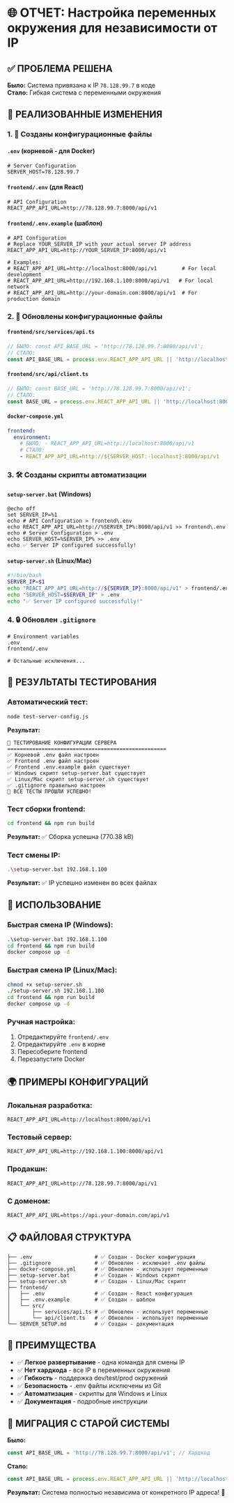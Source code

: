 # 🌐 ОТЧЕТ: Настройка переменных окружения для независимости от IP

## ✅ ПРОБЛЕМА РЕШЕНА

**Было:** Система привязана к IP `78.128.99.7` в коде  
**Стало:** Гибкая система с переменными окружения

## 🔧 РЕАЛИЗОВАННЫЕ ИЗМЕНЕНИЯ

### 1. 📁 Созданы конфигурационные файлы

#### `.env` (корневой - для Docker)
```env
# Server Configuration
SERVER_HOST=78.128.99.7
```

#### `frontend/.env` (для React)
```env
# API Configuration
REACT_APP_API_URL=http://78.128.99.7:8000/api/v1
```

#### `frontend/.env.example` (шаблон)
```env
# API Configuration
# Replace YOUR_SERVER_IP with your actual server IP address
REACT_APP_API_URL=http://YOUR_SERVER_IP:8000/api/v1

# Examples:
# REACT_APP_API_URL=http://localhost:8000/api/v1        # For local development
# REACT_APP_API_URL=http://192.168.1.100:8000/api/v1   # For local network
# REACT_APP_API_URL=http://your-domain.com:8000/api/v1  # For production domain
```

### 2. 🔄 Обновлены конфигурационные файлы

#### `frontend/src/services/api.ts`
```typescript
// БЫЛО: const API_BASE_URL = 'http://78.128.99.7:8000/api/v1';
// СТАЛО:
const API_BASE_URL = process.env.REACT_APP_API_URL || 'http://localhost:8000/api/v1';
```

#### `frontend/src/api/client.ts`
```typescript
// БЫЛО: const BASE_URL = 'http://78.128.99.7:8000/api/v1';
// СТАЛО:
const BASE_URL = process.env.REACT_APP_API_URL || 'http://localhost:8000/api/v1';
```

#### `docker-compose.yml`
```yaml
frontend:
  environment:
    # БЫЛО: - REACT_APP_API_URL=http://localhost:8000/api/v1
    # СТАЛО:
    - REACT_APP_API_URL=http://${SERVER_HOST:-localhost}:8000/api/v1
```

### 3. 🛠️ Созданы скрипты автоматизации

#### `setup-server.bat` (Windows)
```batch
@echo off
set SERVER_IP=%1
echo # API Configuration > frontend\.env
echo REACT_APP_API_URL=http://%SERVER_IP%:8000/api/v1 >> frontend\.env
echo # Server Configuration > .env
echo SERVER_HOST=%SERVER_IP% >> .env
echo ✅ Server IP configured successfully!
```

#### `setup-server.sh` (Linux/Mac)
```bash
#!/bin/bash
SERVER_IP=$1
echo "REACT_APP_API_URL=http://${SERVER_IP}:8000/api/v1" > frontend/.env
echo "SERVER_HOST=$SERVER_IP" > .env
echo "✅ Server IP configured successfully!"
```

### 4. 🔒 Обновлен `.gitignore`
```gitignore
# Environment variables
.env
frontend/.env

# Остальные исключения...
```

## 🧪 РЕЗУЛЬТАТЫ ТЕСТИРОВАНИЯ

### Автоматический тест:
```bash
node test-server-config.js
```

**Результат:**
```
🧪 ТЕСТИРОВАНИЕ КОНФИГУРАЦИИ СЕРВЕРА
===================================================
✅ Корневой .env файл настроен
✅ Frontend .env файл настроен
✅ Frontend .env.example файл существует
✅ Windows скрипт setup-server.bat существует
✅ Linux/Mac скрипт setup-server.sh существует
✅ .gitignore правильно настроен
🎉 ВСЕ ТЕСТЫ ПРОШЛИ УСПЕШНО!
```

### Тест сборки frontend:
```bash
cd frontend && npm run build
```

**Результат:** ✅ Сборка успешна (770.38 kB)

### Тест смены IP:
```bash
.\setup-server.bat 192.168.1.100
```

**Результат:** ✅ IP успешно изменен во всех файлах

## 🚀 ИСПОЛЬЗОВАНИЕ

### Быстрая смена IP (Windows):
```cmd
.\setup-server.bat 192.168.1.100
cd frontend && npm run build
docker compose up -d
```

### Быстрая смена IP (Linux/Mac):
```bash
chmod +x setup-server.sh
./setup-server.sh 192.168.1.100
cd frontend && npm run build
docker compose up -d
```

### Ручная настройка:
1. Отредактируйте `frontend/.env`
2. Отредактируйте `.env` в корне
3. Пересоберите frontend
4. Перезапустите Docker

## 🌍 ПРИМЕРЫ КОНФИГУРАЦИЙ

### Локальная разработка:
```env
REACT_APP_API_URL=http://localhost:8000/api/v1
```

### Тестовый сервер:
```env
REACT_APP_API_URL=http://192.168.1.100:8000/api/v1
```

### Продакшн:
```env
REACT_APP_API_URL=http://78.128.99.7:8000/api/v1
```

### С доменом:
```env
REACT_APP_API_URL=https://api.your-domain.com/api/v1
```

## 📋 ФАЙЛОВАЯ СТРУКТУРА

```
├── .env                    # ✅ Создан - Docker конфигурация
├── .gitignore              # ✅ Обновлен - исключает .env файлы
├── docker-compose.yml      # ✅ Обновлен - использует переменные
├── setup-server.bat        # ✅ Создан - Windows скрипт
├── setup-server.sh         # ✅ Создан - Linux/Mac скрипт
├── frontend/
│   ├── .env                # ✅ Создан - React конфигурация
│   ├── .env.example        # ✅ Создан - шаблон
│   └── src/
│       ├── services/api.ts # ✅ Обновлен - использует переменные
│       └── api/client.ts   # ✅ Обновлен - использует переменные
└── SERVER_SETUP.md         # ✅ Создан - документация
```

## 🎉 ПРЕИМУЩЕСТВА

- ✅ **Легкое развертывание** - одна команда для смены IP
- ✅ **Нет хардкода** - все IP в переменных окружения
- ✅ **Гибкость** - поддержка dev/test/prod окружений
- ✅ **Безопасность** - .env файлы исключены из Git
- ✅ **Автоматизация** - скрипты для Windows и Linux
- ✅ **Документация** - подробные инструкции

## 🔄 МИГРАЦИЯ С СТАРОЙ СИСТЕМЫ

**Было:**
```typescript
const API_BASE_URL = 'http://78.128.99.7:8000/api/v1'; // Хардкод
```

**Стало:**
```typescript
const API_BASE_URL = process.env.REACT_APP_API_URL || 'http://localhost:8000/api/v1';
```

**Результат:** Система полностью независима от конкретного IP адреса! 🎯 